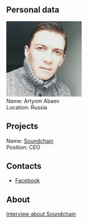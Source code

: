 ## Personal data
![abaev photo](photo/artyom_abaev.jpg)  
Name: Artyom Abaev  
Location: Russia
## Projects 
Name: [Soundchain](../projects/soundchain.md)  
Position: CEO
## Contacts
* [Facebook](https://www.facebook.com/abaevartem)
## About
[Interview about Soundchain](https://steemit.com/blockchain/@brasilianboyar/love-of-music-can-be-an-investment-how-blockchain-technology-can-solve-problems-of-music-business)

